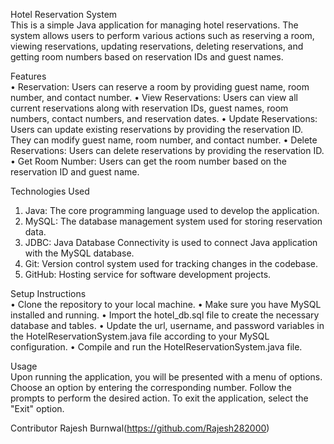 Hotel Reservation System
<br>
This is a simple Java application for managing hotel reservations. The system allows users to perform various actions such as reserving a room, viewing reservations, updating reservations, deleting reservations, and getting room numbers based on reservation IDs and guest names.

Features
<br>
•	Reservation: Users can reserve a room by providing guest name, room number, and contact number.
•	View Reservations: Users can view all current reservations along with reservation IDs, guest names, room numbers, contact numbers, and reservation dates.
•	Update Reservations: Users can update existing reservations by providing the reservation ID. They can modify guest name, room number, and contact number.
•	Delete Reservations: Users can delete reservations by providing the reservation ID.
•	Get Room Number: Users can get the room number based on the reservation ID and guest name.

Technologies Used
1.	Java: The core programming language used to develop the application.
2.	MySQL: The database management system used for storing reservation data.
3.	JDBC: Java Database Connectivity is used to connect Java application with the MySQL database.
4.	Git: Version control system used for tracking changes in the codebase.
5.	GitHub: Hosting service for software development projects.

Setup Instructions
<br>
•	Clone the repository to your local machine.
•	Make sure you have MySQL installed and running.
•	Import the hotel_db.sql file to create the necessary database and tables.
•	Update the url, username, and password variables in the HotelReservationSystem.java file according to your MySQL configuration.
•	Compile and run the HotelReservationSystem.java file.

Usage
<br>
Upon running the application, you will be presented with a menu of options.
Choose an option by entering the corresponding number.
Follow the prompts to perform the desired action.
To exit the application, select the "Exit" option.

Contributor
Rajesh Burnwal(https://github.com/Rajesh282000)
